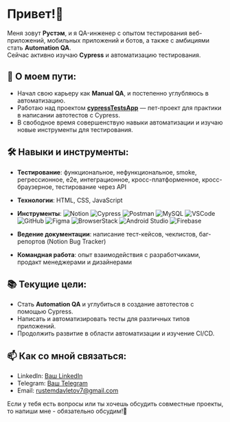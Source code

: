 # Привет!👋

Меня зовут **Рустэм**, и я QA-инженер с опытом тестирования веб-приложений, мобильных приложений и ботов, а также с амбициями стать **Automation QA**.  
Сейчас активно изучаю **Cypress** и автоматизацию тестирования.

## 🚀 О моем пути:
- Начал свою карьеру как **Manual QA**, и постепенно углубляюсь в автоматизацию.
- Работаю над проектом [**cypressTestsApp**](https://github.com/chickenzombie/cypressTestsApp) — пет-проект для практики в написании автотестов с Cypress.
- В свободное время совершенствую навыки автоматизации и изучаю новые инструменты для тестирования.

## 🛠️ Навыки и инструменты:
- **Тестирование**: функциональное, нефункциональное, smoke, регрессионное, e2e, интеграционное, кросс-платформенное, кросс-браузерное, тестирование через API
- **Технологии**: HTML, CSS, JavaScript
- **Инструменты**:
  ![Notion](https://img.shields.io/badge/Notion-000000?style=flat-square&logo=notion&logoColor=white)
  ![Cypress](https://img.shields.io/badge/-Cypress-17202C?logo=cypress&logoColor=white)
  ![Postman](https://img.shields.io/badge/-Postman-FF6C37?logo=postman&logoColor=white)
  ![MySQL](https://img.shields.io/badge/-MySQL-4479A1?logo=mysql&logoColor=white)
  ![VSCode](https://img.shields.io/badge/-VSCode-007ACC?logo=visual-studio-code&logoColor=white)
  ![GitHub](https://img.shields.io/badge/-GitHub-181717?logo=github&logoColor=white)
  ![Figma](https://img.shields.io/badge/-Figma-F24E1E?logo=figma&logoColor=white)
  ![BrowserStack](https://img.shields.io/badge/-BrowserStack-FF7F00?logo=browserstack&logoColor=white)
  ![Android Studio](https://img.shields.io/badge/Android%20Studio-3DDC84?style=flat-square&logo=androidstudio&logoColor=white)
  ![Firebase](https://img.shields.io/badge/-Firebase-FFCA28?logo=firebase&logoColor=black)

- **Ведение документации**: написание тест-кейсов, чеклистов, баг-репортов (Notion Bug Tracker)
- **Командная работа**: опыт взаимодействия с разработчиками, продакт менеджерами и дизайнерами

## 📚 Текущие цели:
- Стать **Automation QA** и углубиться в создание автотестов с помощью Cypress.
- Написать и автоматизировать тесты для различных типов приложений.
- Продолжить развитие в области автоматизации и изучение CI/CD.

## 📫 Как со мной связаться:
- LinkedIn: [Ваш LinkedIn](https://www.linkedin.com/in/rustem-davletov/)
- Telegram: [Ваш Telegram](https://t.me/rustyman1337)
- Email: rustemdavletov7@gmail.com
  
Если у тебя есть вопросы или ты хочешь обсудить совместные проекты, то напиши мне - обязательно обсудим!🤝



